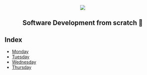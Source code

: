 <div align="center">
  <img src="https://uploads-ssl.webflow.com/5eb2f56932c3562feab232e3/5f73550d00249e7e96c9f3de_Logo.png">
</div>
<h2 align="center">Software Development from scratch 🤖</h2>

## Index
- [Monday](/Week%201)
- [Tuesday](/Week%202)
- [Wednesday](/Week%203)
- [Thursday](/Week%204)
<!-- 
- [Week 7️⃣ - Challenges](challenges/week7) -->

